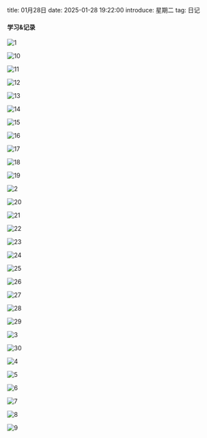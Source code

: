 title: 01月28日
date: 2025-01-28 19:22:00
introduce: 星期二
tag: 日记

#### 学习&记录
![1](/static/img/2025/01/28/1.jpg)

![10](/static/img/2025/01/28/10.jpg)

![11](/static/img/2025/01/28/11.jpg)

![12](/static/img/2025/01/28/12.jpg)

![13](/static/img/2025/01/28/13.jpg)

![14](/static/img/2025/01/28/14.jpg)

![15](/static/img/2025/01/28/15.jpg)

![16](/static/img/2025/01/28/16.jpg)

![17](/static/img/2025/01/28/17.jpg)

![18](/static/img/2025/01/28/18.jpg)

![19](/static/img/2025/01/28/19.jpg)

![2](/static/img/2025/01/28/2.jpg)

![20](/static/img/2025/01/28/20.jpg)

![21](/static/img/2025/01/28/21.jpg)

![22](/static/img/2025/01/28/22.jpg)

![23](/static/img/2025/01/28/23.jpg)

![24](/static/img/2025/01/28/24.jpg)

![25](/static/img/2025/01/28/25.jpg)

![26](/static/img/2025/01/28/26.jpg)

![27](/static/img/2025/01/28/27.jpg)

![28](/static/img/2025/01/28/28.jpg)

![29](/static/img/2025/01/28/29.jpg)

![3](/static/img/2025/01/28/3.jpg)

![30](/static/img/2025/01/28/30.jpg)

![4](/static/img/2025/01/28/4.jpg)

![5](/static/img/2025/01/28/5.jpg)

![6](/static/img/2025/01/28/6.jpg)

![7](/static/img/2025/01/28/7.jpg)

![8](/static/img/2025/01/28/8.jpg)

![9](/static/img/2025/01/28/9.jpg)

